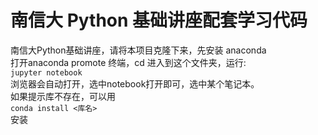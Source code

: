 #  南信大 Python 基础讲座配套学习代码  
南信大Python基础讲座，请将本项目克隆下来，先安装 anaconda  
打开anaconda promote 终端，cd 进入到这个文件夹，运行:  
`
jupyter notebook
`  
浏览器会自动打开，选中notebook打开即可，选中某个笔记本。  
如果提示库不存在，可以用  
`
conda install <库名>
`  
安装

